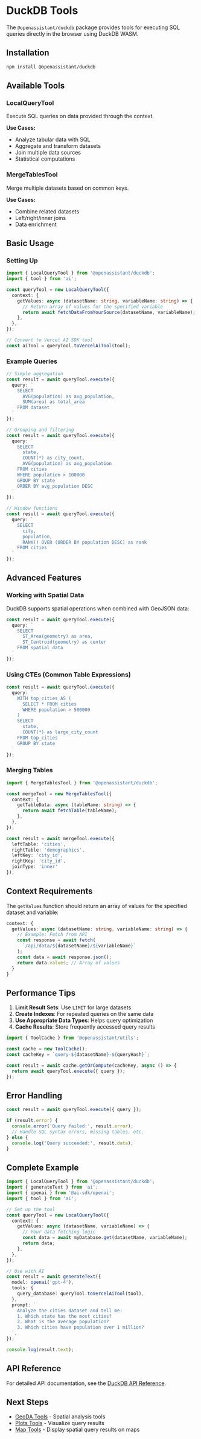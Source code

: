 # DuckDB Tools

The `@openassistant/duckdb` package provides tools for executing SQL queries directly in the browser using DuckDB WASM.

## Installation

```bash
npm install @openassistant/duckdb
```

## Available Tools

### LocalQueryTool

Execute SQL queries on data provided through the context.

**Use Cases:**
- Analyze tabular data with SQL
- Aggregate and transform datasets
- Join multiple data sources
- Statistical computations

### MergeTablesTool

Merge multiple datasets based on common keys.

**Use Cases:**
- Combine related datasets
- Left/right/inner joins
- Data enrichment

## Basic Usage

### Setting Up

```typescript
import { LocalQueryTool } from '@openassistant/duckdb';
import { tool } from 'ai';

const queryTool = new LocalQueryTool({
  context: {
    getValues: async (datasetName: string, variableName: string) => {
      // Return array of values for the specified variable
      return await fetchDataFromYourSource(datasetName, variableName);
    },
  },
});

// Convert to Vercel AI SDK tool
const aiTool = queryTool.toVercelAiTool(tool);
```

### Example Queries

```typescript
// Simple aggregation
const result = await queryTool.execute({
  query: `
    SELECT 
      AVG(population) as avg_population,
      SUM(area) as total_area
    FROM dataset
  `
});

// Grouping and filtering
const result = await queryTool.execute({
  query: `
    SELECT 
      state,
      COUNT(*) as city_count,
      AVG(population) as avg_population
    FROM cities
    WHERE population > 100000
    GROUP BY state
    ORDER BY avg_population DESC
  `
});

// Window functions
const result = await queryTool.execute({
  query: `
    SELECT 
      city,
      population,
      RANK() OVER (ORDER BY population DESC) as rank
    FROM cities
  `
});
```

## Advanced Features

### Working with Spatial Data

DuckDB supports spatial operations when combined with GeoJSON data:

```typescript
const result = await queryTool.execute({
  query: `
    SELECT 
      ST_Area(geometry) as area,
      ST_Centroid(geometry) as center
    FROM spatial_data
  `
});
```

### Using CTEs (Common Table Expressions)

```typescript
const result = await queryTool.execute({
  query: `
    WITH top_cities AS (
      SELECT * FROM cities
      WHERE population > 500000
    )
    SELECT 
      state,
      COUNT(*) as large_city_count
    FROM top_cities
    GROUP BY state
  `
});
```

### Merging Tables

```typescript
import { MergeTablesTool } from '@openassistant/duckdb';

const mergeTool = new MergeTablesTool({
  context: {
    getTableData: async (tableName: string) => {
      return await fetchTable(tableName);
    },
  },
});

const result = await mergeTool.execute({
  leftTable: 'cities',
  rightTable: 'demographics',
  leftKey: 'city_id',
  rightKey: 'city_id',
  joinType: 'inner'
});
```

## Context Requirements

The `getValues` function should return an array of values for the specified dataset and variable:

```typescript
context: {
  getValues: async (datasetName: string, variableName: string) => {
    // Example: Fetch from API
    const response = await fetch(
      `/api/data/${datasetName}/${variableName}`
    );
    const data = await response.json();
    return data.values; // Array of values
  }
}
```

## Performance Tips

1. **Limit Result Sets**: Use `LIMIT` for large datasets
2. **Create Indexes**: For repeated queries on the same data
3. **Use Appropriate Data Types**: Helps query optimization
4. **Cache Results**: Store frequently accessed query results

```typescript
import { ToolCache } from '@openassistant/utils';

const cache = new ToolCache();
const cacheKey = `query-${datasetName}-${queryHash}`;

const result = await cache.getOrCompute(cacheKey, async () => {
  return await queryTool.execute({ query });
});
```

## Error Handling

```typescript
const result = await queryTool.execute({ query });

if (result.error) {
  console.error('Query failed:', result.error);
  // Handle SQL syntax errors, missing tables, etc.
} else {
  console.log('Query succeeded:', result.data);
}
```

## Complete Example

```typescript
import { LocalQueryTool } from '@openassistant/duckdb';
import { generateText } from 'ai';
import { openai } from '@ai-sdk/openai';
import { tool } from 'ai';

// Set up the tool
const queryTool = new LocalQueryTool({
  context: {
    getValues: async (datasetName, variableName) => {
      // Your data fetching logic
      const data = await myDatabase.get(datasetName, variableName);
      return data;
    },
  },
});

// Use with AI
const result = await generateText({
  model: openai('gpt-4'),
  tools: {
    query_database: queryTool.toVercelAiTool(tool),
  },
  prompt: `
    Analyze the cities dataset and tell me:
    1. Which state has the most cities?
    2. What is the average population?
    3. Which cities have population over 1 million?
  `,
});

console.log(result.text);
```

## API Reference

For detailed API documentation, see the [DuckDB API Reference](/api/@openassistant/duckdb/README).

## Next Steps

- [GeoDA Tools](/guide/tools/geoda) - Spatial analysis tools
- [Plots Tools](/guide/tools/plots) - Visualize query results
- [Map Tools](/guide/tools/map) - Display spatial query results on maps

